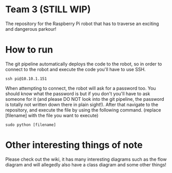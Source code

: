 # Team 3 (STILL WIP)

The repository for the Raspberry Pi robot that has to traverse an exciting and dangerous parkour!

# How to run
The git pipeline automatically deploys the code to the robot, so in order to connect to the robot and execute the code you'll have to use SSH.

```ssh pi@10.10.1.151```

When attempting to connect, the robot will ask for a password too. You should know what the password is but if you don't you'll have to ask someone for it (and please DO NOT look into the git pipeline, the password is totally not written down there in plain sight!). After that navigate to the repository, and execute the file by using the following command. (replace [filename] with the file you want to execute)

```sudo python [filename]```

# Other interesting things of note
Please check out the wiki, it has many interesting diagrams such as the flow diagram and will allegedly also have a class diagram and some other things!